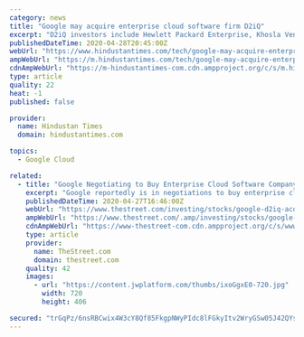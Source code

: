 ```yaml
---
category: news
title: "Google may acquire enterprise cloud software firm D2iQ"
excerpt: "D2iQ investors include Hewlett Packard Enterprise, Khosla Ventures, Koch Disruptive Technologies, Microsoft, Andreessen Horowitz and T. Rowe Price Associates."
publishedDateTime: 2020-04-28T20:45:00Z
webUrl: "https://www.hindustantimes.com/tech/google-may-acquire-enterprise-cloud-software-firm-d2iq/story-ZkS5d9adTot39Quwd4kV7N.html"
ampWebUrl: "https://m.hindustantimes.com/tech/google-may-acquire-enterprise-cloud-software-firm-d2iq/story-ZkS5d9adTot39Quwd4kV7N_amp.html"
cdnAmpWebUrl: "https://m-hindustantimes-com.cdn.ampproject.org/c/s/m.hindustantimes.com/tech/google-may-acquire-enterprise-cloud-software-firm-d2iq/story-ZkS5d9adTot39Quwd4kV7N_amp.html"
type: article
quality: 22
heat: -1
published: false

provider:
  name: Hindustan Times
  domain: hindustantimes.com

topics:
  - Google Cloud

related:
  - title: "Google Negotiating to Buy Enterprise Cloud Software Company D2iQ"
    excerpt: "Google reportedly is in negotiations to buy enterprise cloud software company D2iQ. Google is in negotiations to buy enterprise cloud software company D2iQ, a report said Monday, but the sale may not happen."
    publishedDateTime: 2020-04-27T16:46:00Z
    webUrl: "https://www.thestreet.com/investing/stocks/google-d2iq-acquisition-talks-cloud"
    ampWebUrl: "https://www.thestreet.com/.amp/investing/stocks/google-d2iq-acquisition-talks-cloud"
    cdnAmpWebUrl: "https://www-thestreet-com.cdn.ampproject.org/c/s/www.thestreet.com/.amp/investing/stocks/google-d2iq-acquisition-talks-cloud"
    type: article
    provider:
      name: TheStreet.com
      domain: thestreet.com
    quality: 42
    images:
      - url: "https://content.jwplatform.com/thumbs/ixoGgxE0-720.jpg"
        width: 720
        height: 406

secured: "trGqPz/6nsRBCwix4W3cY8Qf85FkgpNWyPIdc8lFGkyItv2WryGSw05J42QYs30CEglmKepN0tCDKOgapYiaJVRYpLhHcObfYxQHZMyOE46Y79jzVBqmmzgWqPIiJ4CUUMrdsOg+riTDFPE3pXUrAOn9KAzLgAzCN6RUEzgy7yjkd3DuIxcSrufIoJgikHCtn+UGHv8yBmwGnYlMeE/aRjyfZZrrGm8WRkvC4cImnKeGeHqgEXYGoT6coWU/efTbsThBODC+FcPFOhpWjxGWp6/rCNffMN/VRegxZQnSHmDg1YmuBtrjoXhbJmWMGZ5h;W6y+pIphcJ3eqzAP5+dGXA=="
---
```


